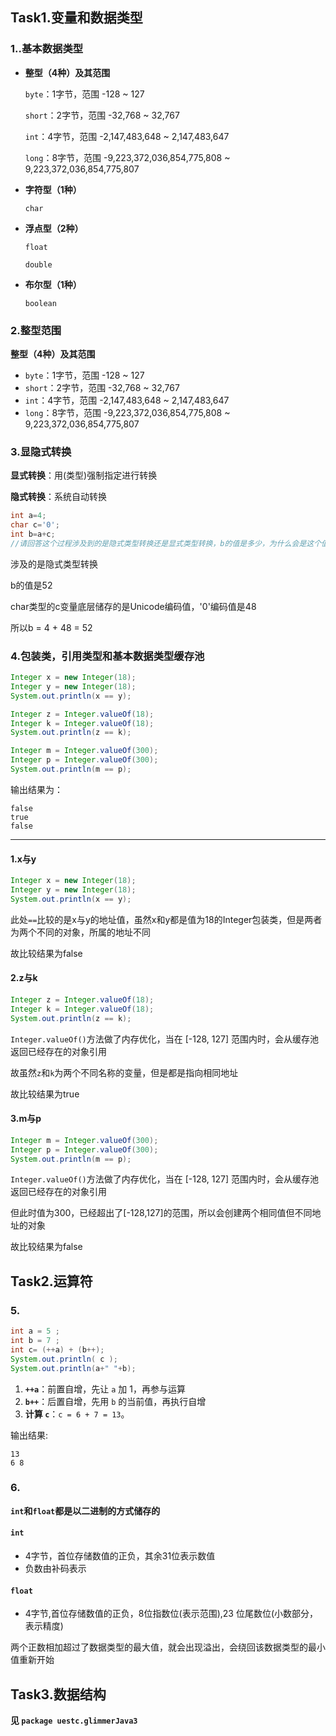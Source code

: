 ## Task1.变量和数据类型

### 1..基本数据类型

- **整型（4种）及其范围**

  `byte`：1字节，范围 -128 ~ 127

  `short`：2字节，范围 -32,768 ~ 32,767

  `int`：4字节，范围 -2,147,483,648 ~ 2,147,483,647

  `long`：8字节，范围 -9,223,372,036,854,775,808 ~ 9,223,372,036,854,775,807

- **字符型（1种）**

  `char`

- **浮点型（2种）**

  `float`

  `double`

- **布尔型（1种）**

  `boolean`



### 2.整型范围

**整型（4种）及其范围**

- `byte`：1字节，范围 -128 ~ 127
- `short`：2字节，范围 -32,768 ~ 32,767
- `int`：4字节，范围 -2,147,483,648 ~ 2,147,483,647
- `long`：8字节，范围 -9,223,372,036,854,775,808 ~ 9,223,372,036,854,775,807



### 3.显隐式转换

**显式转换**：用(类型)强制指定进行转换

**隐式转换**：系统自动转换



```java
int a=4;
char c='0';
int b=a+c;
//请回答这个过程涉及到的是隐式类型转换还是显式类型转换，b的值是多少，为什么会是这个值。
```

涉及的是隐式类型转换

b的值是52

char类型的c变量底层储存的是Unicode编码值，'0'编码值是48

所以b = 4 + 48 = 52



### 4.包装类，引用类型和基本数据类型缓存池

```java
Integer x = new Integer(18);
Integer y = new Integer(18);
System.out.println(x == y);

Integer z = Integer.valueOf(18);
Integer k = Integer.valueOf(18);
System.out.println(z == k);

Integer m = Integer.valueOf(300);
Integer p = Integer.valueOf(300);
System.out.println(m == p);
```

输出结果为：

```terminal
false
true
false
```

---

#### 1.x与y

```java
Integer x = new Integer(18);
Integer y = new Integer(18);
System.out.println(x == y);
```

此处`==`比较的是x与y的地址值，虽然x和y都是值为18的Integer包装类，但是两者为两个不同的对象，所属的地址不同

故比较结果为false



#### 2.z与k

```java
Integer z = Integer.valueOf(18);
Integer k = Integer.valueOf(18);
System.out.println(z == k);
```

`Integer.valueOf()`方法做了内存优化，当在 [-128, 127] 范围内时，会从缓存池返回已经存在的对象引用

故虽然`z`和`k`为两个不同名称的变量，但是都是指向相同地址

故比较结果为true



#### 3.m与p

```java
Integer m = Integer.valueOf(300);
Integer p = Integer.valueOf(300);
System.out.println(m == p);
```

`Integer.valueOf()`方法做了内存优化，当在 [-128, 127] 范围内时，会从缓存池返回已经存在的对象引用

但此时值为300，已经超出了[-128,127]的范围，所以会创建两个相同值但不同地址的对象

故比较结果为false







## Task2.运算符

### 5.

```java
int a = 5 ;
int b = 7 ;
int c= (++a) + (b++);
System.out.println( c );
System.out.println(a+" "+b);
```

1. **`++a`**：前置自增，先让 `a` 加 1，再参与运算
2. **`b++`**：后置自增，先用 `b` 的当前值，再执行自增
3. **计算 `c`**：`c = 6 + 7 = 13`。



输出结果:

```terminal
13
6 8
```



### 6.

**`int`和`float`都是以二进制的方式储存的**

#### `int`

- 4字节，首位存储数值的正负，其余31位表示数值
- 负数由补码表示

#### `float`

- 4字节,首位存储数值的正负，8位指数位(表示范围),23 位尾数位(小数部分，表示精度)



两个正数相加超过了数据类型的最大值，就会出现溢出，会绕回该数据类型的最小值重新开始



## Task3.数据结构

**见 `package uestc.glimmerJava3`**

